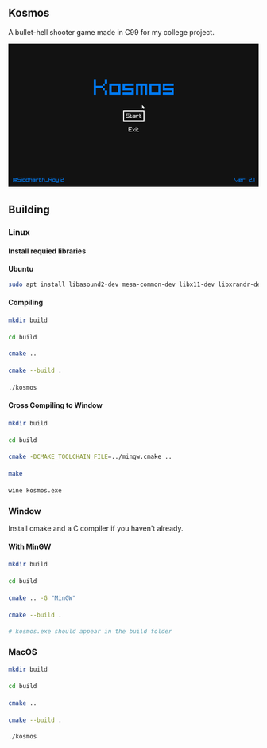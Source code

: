 ## Kosmos

A bullet-hell shooter game made in C99 for my college project.

![Gameplay](./preview/gameplay.gif)


## Building

### Linux

#### Install requied libraries

**Ubuntu**
```bash
sudo apt install libasound2-dev mesa-common-dev libx11-dev libxrandr-dev libxi-dev xorg-dev libgl1-mesa-dev libglu1-mesa-dev

```

#### Compiling
```bash
mkdir build

cd build

cmake ..

cmake --build .

./kosmos
```

#### Cross Compiling to Window
```bash
mkdir build

cd build

cmake -DCMAKE_TOOLCHAIN_FILE=../mingw.cmake ..

make

wine kosmos.exe
```

### Window

Install cmake and a C compiler if you haven't already.

#### With MinGW
```bash
mkdir build

cd build

cmake .. -G "MinGW"

cmake --build .

# kosmos.exe should appear in the build folder
```

### MacOS
```bash
mkdir build

cd build

cmake ..

cmake --build .

./kosmos
```